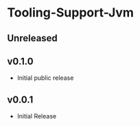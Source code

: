 # Tooling-Support-Jvm

## Unreleased

## v0.1.0
- Initial public release

## v0.0.1
- Initial Release

